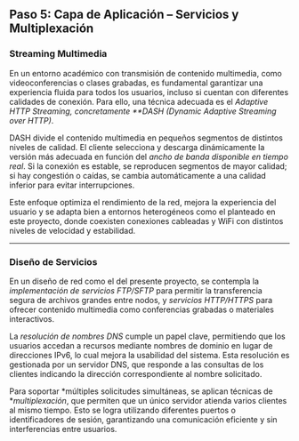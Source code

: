 ## Paso 5: Capa de Aplicación – Servicios y Multiplexación


### Streaming Multimedia

En un entorno académico con transmisión de contenido multimedia, como videoconferencias o clases grabadas, es fundamental garantizar una experiencia fluida para todos los usuarios, incluso si cuentan con diferentes calidades de conexión. Para ello, una técnica adecuada es el *Adaptive HTTP Streaming, concretamente **DASH (Dynamic Adaptive Streaming over HTTP)*.

DASH divide el contenido multimedia en pequeños segmentos de distintos niveles de calidad. El cliente selecciona y descarga dinámicamente la versión más adecuada en función del *ancho de banda disponible en tiempo real*. Si la conexión es estable, se reproducen segmentos de mayor calidad; si hay congestión o caídas, se cambia automáticamente a una calidad inferior para evitar interrupciones.

Este enfoque optimiza el rendimiento de la red, mejora la experiencia del usuario y se adapta bien a entornos heterogéneos como el planteado en este proyecto, donde coexisten conexiones cableadas y WiFi con distintos niveles de velocidad y estabilidad.

---

### Diseño de Servicios

En un diseño de red como el del presente proyecto, se contempla la *implementación de servicios FTP/SFTP* para permitir la transferencia segura de archivos grandes entre nodos, y *servicios HTTP/HTTPS* para ofrecer contenido multimedia como conferencias grabadas o materiales interactivos.

La *resolución de nombres DNS* cumple un papel clave, permitiendo que los usuarios accedan a recursos mediante nombres de dominio en lugar de direcciones IPv6, lo cual mejora la usabilidad del sistema. Esta resolución es gestionada por un servidor DNS, que responde a las consultas de los clientes indicando la dirección correspondiente al nombre solicitado.

Para soportar *múltiples solicitudes simultáneas, se aplican técnicas de **multiplexación*, que permiten que un único servidor atienda varios clientes al mismo tiempo. Esto se logra utilizando diferentes puertos o identificadores de sesión, garantizando una comunicación eficiente y sin interferencias entre usuarios.
